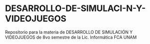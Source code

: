 # DESARROLLO-DE-SIMULACI-N-Y-VIDEOJUEGOS
Repositorio para la materia de DESARROLLO DE SIMULACIÓN Y VIDEOJUEGOS de 8vo semestre de la Lic. Informática FCA UNAM
